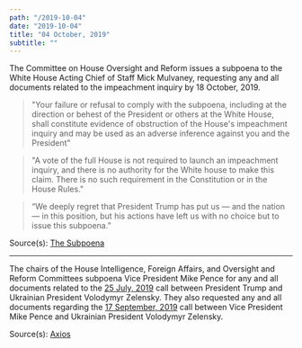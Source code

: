 ```yaml
---
path: "/2019-10-04"
date: "2019-10-04"
title: "04 October, 2019"
subtitle: ""
---
```


The Committee on House Oversight and Reform issues a subpoena to the White House Acting Chief of Staff Mick Mulvaney, requesting any and all documents related to the impeachment inquiry by 18 October, 2019.

> "Your failure or refusal to comply with the subpoena, including at the direction or behest of the President or others at the White House, shall constitute evidence of obstruction of the House's impeachment inquiry and may be used as an adverse inference against you and the President"

> "A vote of the full House is not required to launch an impeachment inquiry, and there is no authority for the White house to make this claim. There is no such requirement in the Constitution or in the House Rules."

> “We deeply regret that President Trump has put us — and the nation — in this position, but his actions have left us with no choice but to issue this subpoena.”

<span class="sources">
Source(s): <a href="https://oversight.house.gov/sites/democrats.oversight.house.gov/files/documents/2019-10-04.EEC%20Engel%20Schiff%20to%20Mulvaney-WH%20re%20Subpoena.pdf" target="_blank" rel="noopener noreferrer">The Subpoena</a>
</span>

---

The chairs of the House Intelligence, Foreign Affairs, and Oversight and Reform Committees subpoena Vice President Mike Pence for any and all documents related to the <a href="#2019-07-25">25 July, 2019</a> call between President Trump and Ukrainian President Volodymyr Zelensky. They also requested any and all documents regarding the <a href="#2019-09-17">17 September, 2019</a> call between Vice President Mike Pence and Ukrainian President Volodymyr Zelensky.

<span class="sources">
Source(s): <a href="https://www.axios.com/house-impeachment-committees-mike-pence-ukraine-028d5b0c-4414-406e-aa74-956810e8769a.html" target="_blank" rel="noopener noreferrer">Axios</a>
</span>
